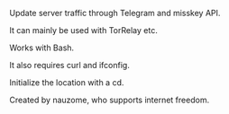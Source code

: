 Update server traffic through Telegram and misskey API.

It can mainly be used with TorRelay etc.

Works with Bash.

It also requires curl and ifconfig.

Initialize the location with a cd.

Created by nauzome, who supports internet freedom.
